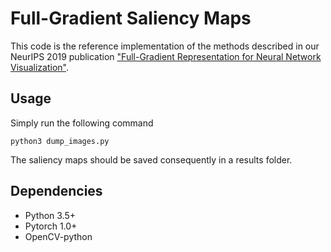# Full-Gradient Saliency Maps 

This code is the reference implementation of the methods described 
in our NeurIPS 2019 publication ["Full-Gradient Representation for Neural Network Visualization"](https://arxiv.org/abs/1905.00780).


## Usage
Simply run the following command

``` 
python3 dump_images.py
``` 

The saliency maps should be saved consequently in a results folder.

## Dependencies
- Python 3.5+
- Pytorch 1.0+
- OpenCV-python

